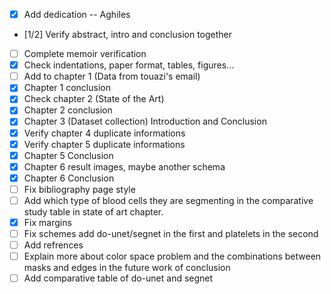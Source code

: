 - [x] Add dedication -- Aghiles
- [1/2] Verify abstract, intro and conclusion together
- [ ] Complete memoir verification
- [x] Check indentations, paper format, tables, figures...
- [ ] Add to chapter 1 (Data from touazi's email)
- [x] Chapter 1 conclusion
- [x] Check chapter 2 (State of the Art)
- [x] Chapter 2 conclusion
- [x] Chapter 3 (Dataset collection) Introduction and Conclusion
- [x] Verify chapter 4 duplicate informations
- [x] Verify chapter 5 duplicate informations
- [x] Chapter 5 Conclusion
- [x] Chapter 6 result images, maybe another schema
- [x] Chapter 6 Conclusion
- [ ] Fix bibliography page style
- [ ] Add which type of blood cells they are segmenting in the comparative study table in state of art chapter.
- [x] Fix margins
- [ ] Fix schemes add do-unet/segnet in the first and platelets in the second
- [ ] Add refrences
- [ ] Explain more about color space problem and the combinations between masks and edges in the future work  of conclusion
- [ ] Add comparative table of do-unet and segnet

